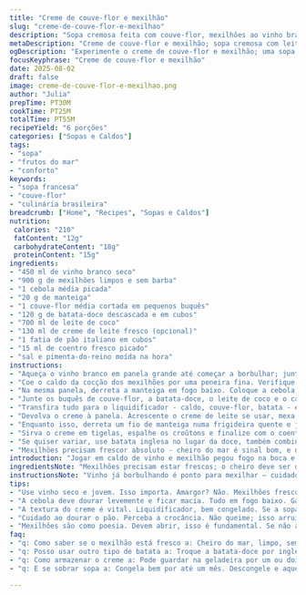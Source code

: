 ```yaml
---
title: "Creme de couve-flor e mexilhão"
slug: "creme-de-couve-flor-e-mexilhao"
description: "Sopa cremosa feita com couve-flor, mexilhões ao vinho branco, batatas, e um toque de leite de coco. Repleta de sabor e com textura aveludada. Mexilhões são cozidos no vinho, suco coado para dar profundidade; couve-flor e batatas criam a base ideal. Crocância do pão dourado e frescor do coentro finalizam o prato. Variação do clássico francês com influências brasileiras no toque do leite de coco no lugar da nata. Receita com etapas detalhadas para garantir moluscos no ponto certo e cremação sem perder sabor. Sabor intenso que desafia sopas comuns."
metaDescription: "Creme de couve-flor e mexilhão; sopa cremosa com leite de coco, aveludada e saborosa. Uma mistura perfeita de mar e terra."
ogDescription: "Experimente o creme de couve-flor e mexilhão; uma sopa com textura aveludada, sabor intenso e um toque de leite de coco."
focusKeyphrase: "Creme de couve-flor e mexilhão"
date: 2025-08-02
draft: false
image: creme-de-couve-flor-e-mexilhao.png
author: "Julia"
prepTime: PT30M
cookTime: PT25M
totalTime: PT55M
recipeYield: "6 porções"
categories: ["Sopas e Caldos"]
tags:
- "sopa"
- "frutos do mar"
- "conforto"
keywords:
- "sopa francesa"
- "couve-flor"
- "culinária brasileira"
breadcrumb: ["Home", "Recipes", "Sopas e Caldos"]
nutrition: 
 calories: "210"
 fatContent: "12g"
 carbohydrateContent: "18g"
 proteinContent: "15g"
ingredients:
- "450 ml de vinho branco seco"
- "900 g de mexilhões limpos e sem barba"
- "1 cebola média picada"
- "20 g de manteiga"
- "1 couve-flor média cortada em pequenos buquês"
- "120 g de batata-doce descascada e em cubos"
- "700 ml de leite de coco"
- "130 ml de creme de leite fresco (opcional)"
- "1 fatia de pão italiano em cubos"
- "15 ml de coentro fresco picado"
- "sal e pimenta-do-reino moída na hora"
instructions:
- "Aqueça o vinho branco em panela grande até começar a borbulhar; junte os mexilhões rapidamente, cubra e mexa de vez em quando até abrirem – uns 6 a 7 minutos, não mais; retire os mexilhões com escumadeira e espalhe num prato para parar o cozimento. Separe os fechados que não abriram, descarte-os."
- "Coe o caldo da cocção dos mexilhões por uma peneira fina. Verifique o volume, devem ser uns 400-450 ml; complete com caldo de legumes ou água, se necessário."
- "Na mesma panela, derreta a manteiga em fogo baixo. Coloque a cebola e refogue até ficar translúcida sem dourar – uns 3 minutos. Isto traz doçura natural sem amargar."
- "Junte os buquês de couve-flor, a batata-doce, o leite de coco e o caldo reservado. Tempere com sal e pimenta a gosto. Aumente o fogo até ferver. Cubra parcialmente e deixe cozinhar baixinho uns 18 minutos, até os legumes ficarem macios ao espetar."
- "Transfira tudo para o liquidificador - caldo, couve-flor, batata - e bata até obter um creme aveludado. Se ficar muito denso, ajuste com mais leite de coco ou caldo quente; se usar mixer de mão, fique atento para não deixar pedaços."
- "Devolva o creme à panela. Acrescente o creme de leite se usar, mexa, não deixe ferver para não talhar. Junte os mexilhões descascados, aqueça por uns 2 minutos. Ajuste sal e pimenta."
- "Enquanto isso, derreta um fio de manteiga numa frigideira quente e jogue os cubos de pão para dourar com cuidado, virando para que fiquem crocantes e douradissimos - ponto fundamental para contraste de textura."
- "Sirva o creme em tigelas, espalhe os croûtons e finalize com o coentro fresco picado para dar frescor e aroma."
- "Se quiser variar, use batata inglesa no lugar da doce, também combina. O leite de coco é uma substituição que harmoniza bem e traz untuosidade sem pesar, ótimo para quem não quer creme tradicional nem nata."
- "Mexilhões precisam frescor absoluto - cheiro do mar é sinal bom, e devem abrir ao cozimento; moles demais indicam cozimento duro, cuidado. Reserve mexilhões para adicionar no fim, assim não passam do ponto."
introduction: "Jogar em caldo de vinho e mexilhão pegou fogo na boca e me pegou na alma. Não é sopa qualquer, tem mistura de mar e terra, de textura – cremosidade que abraça e crocância que arrebata. Couve-flor e batata viram base sólida, com pão dourado na hora para riscar no sabor e dar contraste sem dó. Troco leite normal por leite de coco, ele traz um aroma delicado, esconde cremes pesados e deixa mais leve. Todo tempero deve ser ajustado no olhômetro; cozinhar mexilhões é quase ritual, só mexer quando abrir, nem um minuto mais. Cozinhar couve-flor num caldo enriquecido é mágico – o aroma invade e fortifica. Coentro fresco no fim destrói qualquer monotonia, traz vida. Mistura técnica com alma, experiência, e vontade de fugir do básico."
ingredientsNote: "Mexilhões precisam estar frescos; o cheiro deve ser de mar limpo, sem amônia – sinal de frescor-ao-vivo. O vinho branco usado interfere muito: escolha um seco e jovem, evita amargor e não rouba protagonismo – há quem use vinho verde ou vinho do Porto branco para resultado mais perfumado. Trocar batata inglesa por batata-doce muda textura e cor, também o sabor caminha na doçura sutil – importante ajustar o sal. Leite de coco é substituição antiga que pratico sempre quando quero untuosidade sem peso. Me momento surpresa é croûtons dourados no óleo de coco, substituindo manteiga, deixa sabor diferente e crocância impecável. Cebola deve ser refogada lentamente para extração máxima de sabor sem queimar; muita pressa sobra amargor. Cuidado com uso excessivo de creme – tudo vira pesado, como já errei várias vezes. No frio, um toque de pimenta caiena ativa o prato. Sal fica a gosto, lembrando que mexilhão tem sal próprio."
instructionsNote: "Vinho já borbulhando é ponto para mexilhar – cuidado para não cozinhar demais e deixar borrachudo. Mexilhões devem abrir – se não abrirem, não coma; cozimento é rápido, não passa de 7 minutos. Passar o caldo por peneira evita areia e impurezas – vale trabalho extra e depois da peneira se ajusta volume com caldo de frango caseiro ou de legumes. Refogar cebola em fogo baixo atende melhor sabor, quando transparencia encontrada, é hora de mexer com o líquido. Cozinhar couve-flor e batata doce até amaciar é teste da ponta da faca, não socar. Liquidificador dá aveludado, mas se for de imersão, cuidado para homogeneizar bem, mas não exagerar no tempo e deixar quente demais. Adicionar creme ao final mantém textura sedosa, sem talhar. Reaquecimento rápido. Dourar cubos de pão numa manteiga não é só textura, é aroma; levemente salgar ajuda a ressaltar o sabor. Coentro picado por cima é frescor e aromatização imediata, final que acho vital."
tips:
- "Use vinho seco e jovem. Isso importa. Amargor? Não. Mexilhões frescos são essenciais. Sente o cheiro do mar. Setempera como artista. Sal no final; sempre."
- "A cebola deve dourar levemente e ficar macia. Tudo em fogo baixo. Garantir doçura sem amargor. Não tenha pressa. Mexa devagar e respire o aroma."
- "A textura do creme é vital. Liquidificador, bem congelado. Se a sopa ficar densa, pode ajustar. Use mais caldo ou leite de coco. Experiência faz a diferença."
- "Cuidado ao dourar o pão. Perceba a crocância. Não queime; isso arruína. Boa manteiga ou óleo de coco traz sabor leve. Não esqueça o sal."
- "Mexilhões são como poesia. Devem abrir, isso é fundamental. Se não abrirem, melhor jogar fora. Cozimento rápido, só 7 minutos. Fique atento."
faq:
- "q: Como saber se o mexilhão está fresco a: Cheiro do mar, limpo, sem amônia. Abrindo rápido é sinal bom. Não coma o que não abrir."
- "q: Posso usar outro tipo de batata a: Troque a batata-doce por inglesa. O gosto muda, mas funciona. Textura, ajuste o sal para não perder o sabor."
- "q: Como armazenar o creme a: Pode guardar na geladeira por um ou dois dias. Aquecer devagar, cuidado para não ferver. Retorne ao fogo fraco."
- "q: E se sobrar sopa a: Congela bem por até um mês. Descongele e aqueça. Se ficar espessa, ajuste unindo água ou caldo. Simples e prático."

---
```

